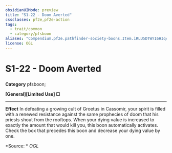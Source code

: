 ```yaml
---
obsidianUIMode: preview
title: "S1-22 - Doom Averted"
cssclasses: pf2e,pf2e-action
tags:
  - trait/common
  - category/pfsboon
aliases: "Compendium.pf2e.pathfinder-society-boons.Item.iRLU5DTWY16HIqcc"
license: OGL
---
```

# S1-22 - Doom Averted

### 

**Category** pfsboon; 




**\[General\]\[Limited Use\] □**

* * *

**Effect** In defeating a growing cult of Groetus in Cassomir, your spirit is filled with a renewed resistance against the same prophecies of doom that his priests shout from the rooftops. When your dying value is increased to exactly the amount that would kill you, this boon automatically activates. Check the box that precedes this boon and decrease your dying value by one.

*Source: *
*OGL*